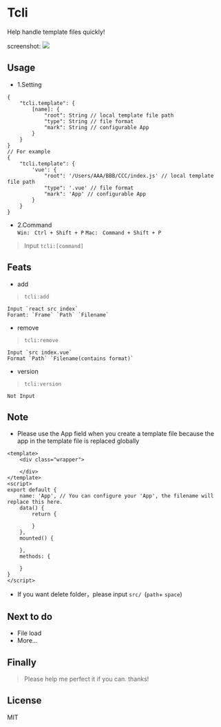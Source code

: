 # Tcli
Help handle template files quickly!

screenshot:
![](./show.gif)

##  Usage
- 1.Setting
```
{
    "tcli.template": {
        [name]: {
            "root": String // local template file path
            "type": String // file format
            "mark": String // configurable App
        }
    }
}
// For example
{
    "tcli.template": {
        'vue': {
            "root": '/Users/AAA/BBB/CCC/index.js' // local template file path
            "type": '.vue' // file format
            "mark": 'App' // configurable App
        }
    }
}
```

- 2.Command  
`Win: `  `Ctrl + Shift + P`
`Mac: `  `Command + Shift + P`  
> Input `tcli:[command]`

## Feats
- add  
>   `tcli:add`

    Input `react src index`  
    Foramt: `Frame` `Path` `Filename`

- remove
>   `tcli:remove`

    Input `src index.vue`  
    Format `Path` `Filename(contains format)`

- version
>   `tcli:version`

    Not Input


## Note
- Please use the App field when you create a template file because the app in the template file is replaced globally
```
<template>
    <div class="wrapper">

    </div>
</template>
<script>
export default {
    name: 'App', // You can configure your 'App', the filename will replace this here.
    data() {
        return {

        }
    },
    mounted() {
        
    },
    methods: {

    }
}
</script>
```

- If you want delete folder，please input `src/ `(`path`+ `space`)

## Next to do
- File load
- More...

## Finally
> Please help me perfect it if you can. thanks!

## License
MIT
